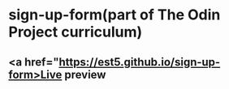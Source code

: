 # sign-up-form(part of The Odin Project curriculum)
## <a href="https://est5.github.io/sign-up-form>Live preview</a>
